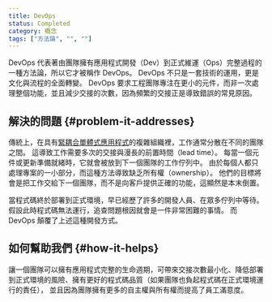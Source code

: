 ```yaml
---
title: DevOps
status: Completed
category: 概念
tags: ["方法論", "", ""]
---
```


DevOps 代表著由團隊擁有應用程式開發（Dev）到正式維運（Ops）完整過程的一種方法論，所以它才被稱作 DevOps。
DevOps 不只是一套技術的運用，更是文化與流程的全面轉變。
DevOps 要求工程團隊專注在更小的元件，而非一次處理整個功能，並且減少交接的次數，因為頻繁的交接正是導致錯誤的常見原因。

## 解決的問題 {#problem-it-addresses}

傳統上，在具有[緊耦合](/zh-tw/tightly-coupled-architectures/)[單體式應用程式](/zh-tw/monolithic_apps/)的複雜組織裡，工作通常分散在不同的團隊之間。
這導致工作需要多次的交接與漫長的前置時間（lead time）。
每當一個元件或更新準備就緒時，它就會被放到下一個團隊的工作佇列中。
由於每個人都只處理專案的一小部分，而這種方法導致缺乏所有權（ownership）。
他們的目標將會是把工作交給下一個團隊，而不是向客戶提供正確的功能，這顯然是本末倒置。

當程式碼終於部署到正式環境，早已經歷了許多的開發人員、在眾多佇列中等待。
假設此時程式碼無法運行，追查問題根因就會是一件非常困難的事情。
而 DevOps 顛覆了上述這種開發方式。

## 如何幫助我們 {#how-it-helps}

讓一個團隊可以擁有應用程式完整的生命週期，可帶來交接次數最小化、降低部署到正式環境的風險、擁有更好的程式碼品質（如果團隊也負起程式碼在正式環境運行的責任），
並且因為團隊擁有更多的自主權與所有權而提高了員工滿意度。

